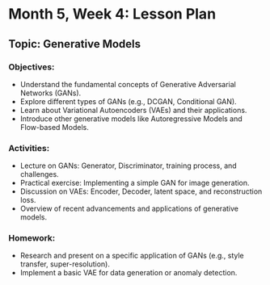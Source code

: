 # Month 5, Week 4: Lesson Plan

## Topic: Generative Models

### Objectives:
- Understand the fundamental concepts of Generative Adversarial Networks (GANs).
- Explore different types of GANs (e.g., DCGAN, Conditional GAN).
- Learn about Variational Autoencoders (VAEs) and their applications.
- Introduce other generative models like Autoregressive Models and Flow-based Models.

### Activities:
- Lecture on GANs: Generator, Discriminator, training process, and challenges.
- Practical exercise: Implementing a simple GAN for image generation.
- Discussion on VAEs: Encoder, Decoder, latent space, and reconstruction loss.
- Overview of recent advancements and applications of generative models.

### Homework:
- Research and present on a specific application of GANs (e.g., style transfer, super-resolution).
- Implement a basic VAE for data generation or anomaly detection.